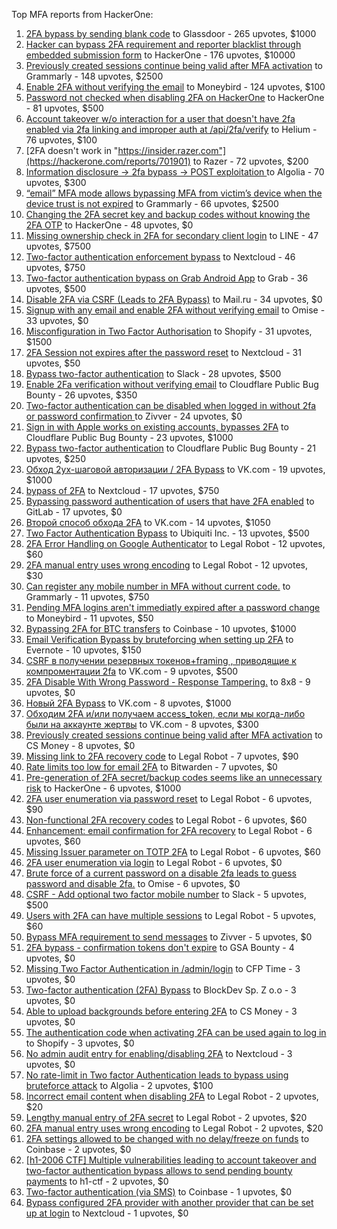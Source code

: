 Top MFA reports from HackerOne:

1. [2FA bypass by sending blank code](https://hackerone.com/reports/897385) to Glassdoor - 265 upvotes, $1000
2. [Hacker can bypass 2FA requirement and reporter blacklist through embedded submission form](https://hackerone.com/reports/418767) to HackerOne - 176 upvotes, $10000
3. [Previously created sessions continue being valid after MFA activation](https://hackerone.com/reports/667739) to Grammarly - 148 upvotes, $2500
4. [Enable 2FA without verifying the email](https://hackerone.com/reports/649533) to Moneybird - 124 upvotes, $100
5. [Password not checked when disabling 2FA on HackerOne](https://hackerone.com/reports/587910) to HackerOne - 81 upvotes, $500
6. [Account takeover w/o interaction for a user that doesn't have 2fa enabled via 2fa linking and improper auth at /api/2fa/verify](https://hackerone.com/reports/810880) to Helium - 76 upvotes, $100
7. [2FA doesn't work in "https://insider.razer.com"](https://hackerone.com/reports/701901) to Razer - 72 upvotes, $200
8. [Information disclosure -\> 2fa bypass -\> POST exploitation ](https://hackerone.com/reports/1276373) to Algolia - 70 upvotes, $300
9. [“email” MFA mode allows bypassing MFA from victim’s device when the device trust is not expired](https://hackerone.com/reports/665722) to Grammarly - 66 upvotes, $2500
10. [Changing the 2FA secret key and backup codes without knowing the 2FA OTP](https://hackerone.com/reports/1139535) to HackerOne - 48 upvotes, $0
11. [Missing ownership check in 2FA for secondary client login](https://hackerone.com/reports/1250474) to LINE - 47 upvotes, $7500
12. [Two-factor authentication enforcement bypass](https://hackerone.com/reports/1050244) to Nextcloud - 46 upvotes, $750
13. [Two-factor authentication bypass on Grab Android App](https://hackerone.com/reports/202425) to Grab - 36 upvotes, $500
14. [Disable 2FA via CSRF (Leads to 2FA Bypass)](https://hackerone.com/reports/670329) to Mail.ru - 34 upvotes, $0
15. [Signup with any email and enable 2FA without verifying email](https://hackerone.com/reports/699200) to Omise - 33 upvotes, $0
16. [Misconfiguration in Two Factor Authorisation](https://hackerone.com/reports/178293) to Shopify - 31 upvotes, $1500
17. [2FA Session not expires after the password reset](https://hackerone.com/reports/486693) to Nextcloud - 31 upvotes, $50
18. [Bypass  two-factor authentication](https://hackerone.com/reports/121696) to Slack - 28 upvotes, $500
19. [Enable 2Fa verification without verifying email](https://hackerone.com/reports/1618021) to Cloudflare Public Bug Bounty - 26 upvotes, $350
20. [Two-factor authentication can be disabled when logged in without 2fa or password confirmation ](https://hackerone.com/reports/992450) to Zivver - 24 upvotes, $0
21. [Sign in with Apple works on existing accounts, bypasses 2FA](https://hackerone.com/reports/1593404) to Cloudflare Public Bug Bounty - 23 upvotes, $1000
22. [Bypass two-factor authentication](https://hackerone.com/reports/1664974) to Cloudflare Public Bug Bounty - 21 upvotes, $250
23. [Обход 2ух-шаговой авторизации / 2FA Bypass](https://hackerone.com/reports/163834) to VK.com - 19 upvotes, $1000
24. [bypass of 2FA](https://hackerone.com/reports/248656) to Nextcloud - 17 upvotes, $750
25. [Bypassing password authentication of users that have 2FA enabled](https://hackerone.com/reports/128085) to GitLab - 17 upvotes, $0
26. [Второй способ обхода 2FA](https://hackerone.com/reports/167121) to VK.com - 14 upvotes, $1050
27. [Two Factor Authentication Bypass](https://hackerone.com/reports/350288) to Ubiquiti Inc. - 13 upvotes, $500
28. [2FA Error Handling on Google Authenticator](https://hackerone.com/reports/249695) to Legal Robot - 12 upvotes, $60
29. [2FA manual entry uses wrong encoding](https://hackerone.com/reports/260390) to Legal Robot - 12 upvotes, $30
30. [Can register any mobile number in MFA without current code.](https://hackerone.com/reports/667740) to Grammarly - 11 upvotes, $750
31. [Pending MFA logins aren't immediatly expired after a password change](https://hackerone.com/reports/743518) to Moneybird - 11 upvotes, $50
32. [Bypassing 2FA for BTC transfers](https://hackerone.com/reports/10554) to Coinbase - 10 upvotes, $1000
33. [Email Verification Bypass by bruteforcing when setting up 2FA](https://hackerone.com/reports/1394984) to Evernote - 10 upvotes, $150
34. [CSRF в получении резервных токенов+framing , приводящие к компроментации 2fa](https://hackerone.com/reports/90165) to VK.com - 9 upvotes, $500
35. [2FA Disable With Wrong Password - Response Tampering.](https://hackerone.com/reports/893085) to 8x8 - 9 upvotes, $0
36. [Новый 2FA Bypass](https://hackerone.com/reports/179421) to VK.com - 8 upvotes, $1000
37. [Обходим 2FA и/или получаем access_token, если мы когда-либо были на аккаунте жертвы](https://hackerone.com/reports/316078) to VK.com - 8 upvotes, $300
38. [Previously created sessions continue being valid after MFA activation](https://hackerone.com/reports/1185479) to CS Money - 8 upvotes, $0
39. [Missing link to 2FA recovery code](https://hackerone.com/reports/249346) to Legal Robot - 7 upvotes, $90
40. [Rate limits too low for email 2FA](https://hackerone.com/reports/979820) to Bitwarden - 7 upvotes, $0
41. [Pre-generation of 2FA secret/backup codes seems like an unnecessary risk](https://hackerone.com/reports/100509) to HackerOne - 6 upvotes, $1000
42. [2FA user enumeration via password reset](https://hackerone.com/reports/249431) to Legal Robot - 6 upvotes, $90
43. [Non-functional 2FA recovery codes](https://hackerone.com/reports/249337) to Legal Robot - 6 upvotes, $60
44. [Enhancement: email confirmation for 2FA recovery](https://hackerone.com/reports/250082) to Legal Robot - 6 upvotes, $60
45. [Missing Issuer parameter on TOTP 2FA](https://hackerone.com/reports/251200) to Legal Robot - 6 upvotes, $60
46. [2FA user enumeration via login](https://hackerone.com/reports/249467) to Legal Robot - 6 upvotes, $0
47. [Brute force of a current password on a disable 2fa leads to guess password and disable 2fa.](https://hackerone.com/reports/1465277) to Omise - 6 upvotes, $0
48. [CSRF - Add optional two factor mobile number](https://hackerone.com/reports/155774) to Slack - 5 upvotes, $500
49. [Users with 2FA can have multiple sessions](https://hackerone.com/reports/250243) to Legal Robot - 5 upvotes, $60
50. [Bypass MFA requirement to send messages](https://hackerone.com/reports/987650) to Zivver - 5 upvotes, $0
51. [2FA bypass - confirmation tokens don't expire](https://hackerone.com/reports/264090) to GSA Bounty - 4 upvotes, $0
52. [Missing Two Factor Authentication in /admin/login](https://hackerone.com/reports/474963) to CFP Time - 3 upvotes, $0
53. [Two-factor authentication (2FA) Bypass](https://hackerone.com/reports/708303) to BlockDev Sp. Z o.o - 3 upvotes, $0
54. [Able to upload backgrounds before entering 2FA](https://hackerone.com/reports/1080839) to CS Money - 3 upvotes, $0
55. [The authentication code when activating 2FA can be used again to log in](https://hackerone.com/reports/695041) to Shopify - 3 upvotes, $0
56. [No admin audit entry for enabling/disabling 2FA](https://hackerone.com/reports/1200989) to Nextcloud - 3 upvotes, $0
57. [No rate-limit in Two factor Authentication leads to bypass using bruteforce attack](https://hackerone.com/reports/128777) to Algolia - 2 upvotes, $100
58. [Incorrect email content when disabling 2FA](https://hackerone.com/reports/259416) to Legal Robot - 2 upvotes, $20
59. [Lengthy manual entry of 2FA secret](https://hackerone.com/reports/259415) to Legal Robot - 2 upvotes, $20
60. [2FA manual entry uses wrong encoding](https://hackerone.com/reports/260491) to Legal Robot - 2 upvotes, $20
61. [2FA settings allowed to be changed with no delay/freeze on funds](https://hackerone.com/reports/16696) to Coinbase - 2 upvotes, $0
62. [[h1-2006 CTF] Multiple vulnerabilities leading to account takeover and two-factor authentication bypass allows to send pending bounty payments](https://hackerone.com/reports/895722) to h1-ctf - 2 upvotes, $0
63. [Two-factor authentication (via SMS)](https://hackerone.com/reports/66223) to Coinbase - 1 upvotes, $0
64. [Bypass configured 2FA provider with another provider that can be set up at login](https://hackerone.com/reports/722748) to Nextcloud - 1 upvotes, $0
